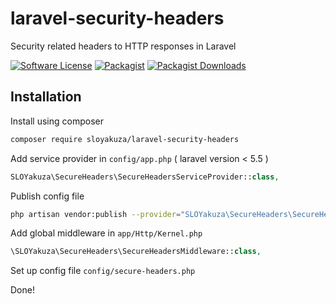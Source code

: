 # laravel-security-headers
Security related headers to HTTP responses in Laravel

[ico-license]: https://img.shields.io/badge/license-MIT-brightgreen.svg?style=flat-square
[![Software License][ico-license]](LICENSE)
[![Packagist](https://img.shields.io/packagist/v/sloyakuza/laravel-security-headers)](https://packagist.org/packages/sloyakuza/laravel-security-headers/)
[![Packagist Downloads](https://img.shields.io/packagist/dm/sloyakuza/laravel-security-headers.svg?label=packagist%20downloads)](https://packagist.org/packages/sloyakuza/laravel-security-headers)

## Installation

Install using composer

```sh
composer require sloyakuza/laravel-security-headers
```

Add service provider in `config/app.php` ( laravel version < 5.5 )

```php
SLOYakuza\SecureHeaders\SecureHeadersServiceProvider::class,
```

Publish config file

```sh
php artisan vendor:publish --provider="SLOYakuza\SecureHeaders\SecureHeadersServiceProvider"
```

Add global middleware in `app/Http/Kernel.php`

```php
\SLOYakuza\SecureHeaders\SecureHeadersMiddleware::class,
```

Set up config file `config/secure-headers.php`

Done!
